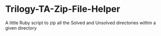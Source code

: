 # Trilogy-TA-Zip-File-Helper
A little Ruby script to zip all the Solved and Unsolved directories within a given directory
